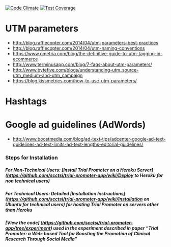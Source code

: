 [![Code Climate](https://codeclimate.com/repos/5845b92d5aa4776c11000a26/badges/95808bfbcdb3701e47cc/gpa.svg)](https://codeclimate.com/repos/5845b92d5aa4776c11000a26/feed)
[![Test Coverage](https://codeclimate.com/repos/5845b92d5aa4776c11000a26/badges/95808bfbcdb3701e47cc/coverage.svg)](https://codeclimate.com/repos/5845b92d5aa4776c11000a26/coverage) 

# UTM parameters
* http://blog.rafflecopter.com/2014/04/utm-parameters-best-practices 
* http://blog.rafflecopter.com/2014/04/utm-naming-conventions
* https://www.ometria.com/blog/the-definitive-guide-to-utm-tagging-in-ecommerce 
* http://www.terminusapp.com/blog/7-faqs-about-utm-parameters/
* http://www.bytefive.com/blogs/understanding-utm_source-utm_medium-and-utm_campaign
* https://blog.kissmetrics.com/how-to-use-utm-parameters/

# Hashtags

# Google ad guidelines (AdWords)
* http://www.boostmedia.com/blog/ad-text-tips/adcenter-google-ad-text-guidelines-ad-text-limits-ad-text-lengths-editorial-guidelines/

### Steps for Installation

##### For Non-Technical Users: [Install Trial Promoter on a Heroku Server](https://github.com/scctsi/trial-promoter-app/wiki/Deploy to Heroku for non technical users)

##### For Technical Users: Detailed [Installation Instructions](https://github.com/scctsi/trial-promoter-app/wiki/Installation on Ubuntu for technical users) for hosting Trial Promoter on servers other than Heroku

##### [View the code] (https://github.com/scctsi/trial-promoter-app/tree/experiment) used in the experiment described in paper “Trial Promoter: a Web-based Tool for Boosting the Promotion of Clinical Research Through Social Media”
